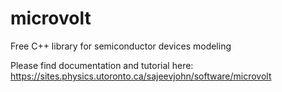 # microvolt
Free C++ library for semiconductor devices modeling

Please find documentation and tutorial here:
https://sites.physics.utoronto.ca/sajeevjohn/software/microvolt
